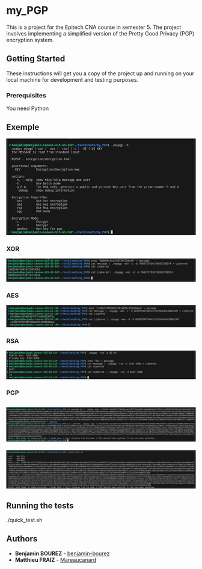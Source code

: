 # my_PGP

This is a project for the Epitech CNA course in semester 5. The project involves implementing a simplified version of the Pretty Good Privacy (PGP) encryption system.

## Getting Started

These instructions will get you a copy of the project up and running on your local machine for development and testing purposes.

### Prerequisites

You need Python

## Exemple

![HELP](./picture/help.png)

### XOR

![XOR](./picture/xor.png)

### AES

![AES](./picture/aes.png)

### RSA

![RSA](./picture/rsa.png)

### PGP

![PGP](./picture/pgp.png)
---
![PGP](./picture/pgp2.png)

## Running the tests

./quick_test.sh

## Authors

* **Benjamin BOUREZ** - [benjamin-bourez](https://github.com/benjamin-bourez)
* **Matthieu FRAIZ** - [Mareaucanard](https://github.com/Mareaucanard)
